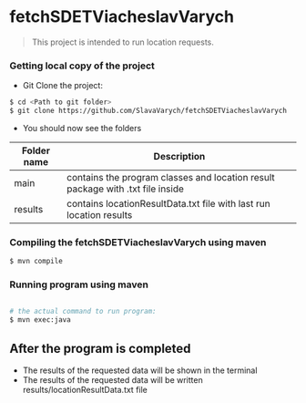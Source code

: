 # fetchSDETViacheslavVarych
> This project is intended to run location requests.

### Getting local copy of the project
- Git Clone the project:
```sh
$ cd <Path to git folder>
$ git clone https://github.com/SlavaVarych/fetchSDETViacheslavVarych
```
- You should now see the folders

| Folder name | Description                                                                    |
|-------------|--------------------------------------------------------------------------------|
| main        | contains the program classes and location result package with .txt file inside |
| results     | contains locationResultData.txt file with last run location results            |


### Compiling the fetchSDETViacheslavVarych using maven
```sh
$ mvn compile
```

### Running program using maven
```sh

# the actual command to run program:
$ mvn exec:java
```

## After the program is completed
- The results of the requested data will be shown in the terminal
- The results of the requested data will be written results/locationResultData.txt file

